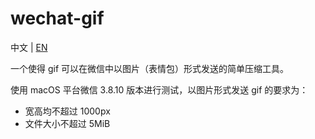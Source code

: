 # wechat-gif

中文 | [EN](README_EN.md)

一个使得 gif 可以在微信中以图片（表情包）形式发送的简单压缩工具。

使用 macOS 平台微信 3.8.10 版本进行测试，以图片形式发送 gif 的要求为：

- 宽高均不超过 1000px
- 文件大小不超过 5MiB
